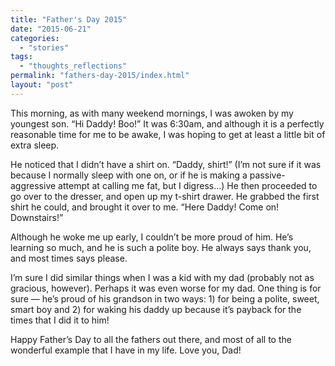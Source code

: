 ```yaml
---
title: "Father's Day 2015"
date: "2015-06-21"
categories: 
  - "stories"
tags: 
  - "thoughts_reflections"
permalink: "fathers-day-2015/index.html"
layout: "post"
---
```


This morning, as with many weekend mornings, I was awoken by my youngest son. “Hi Daddy! Boo!” It was 6:30am, and although it is a perfectly reasonable time for me to be awake, I was hoping to get at least a little bit of extra sleep.

He noticed that I didn’t have a shirt on. “Daddy, shirt!” (I’m not sure if it was because I normally sleep with one on, or if he is making a passive-aggressive attempt at calling me fat, but I digress…) He then proceeded to go over to the dresser, and open up my t-shirt drawer. He grabbed the first shirt he could, and brought it over to me. “Here Daddy! Come on! Downstairs!”

Although he woke me up early, I couldn’t be more proud of him. He’s learning so much, and he is such a polite boy. He always says thank you, and most times says please.

I’m sure I did similar things when I was a kid with my dad (probably not as gracious, however). Perhaps it was even worse for my dad. One thing is for sure — he’s proud of his grandson in two ways: 1) for being a polite, sweet, smart boy and 2) for waking his daddy up because it’s payback for the times that I did it to him!

Happy Father’s Day to all the fathers out there, and most of all to the wonderful example that I have in my life. Love you, Dad!
